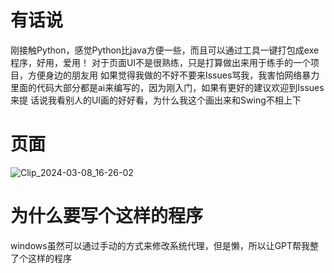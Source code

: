 # 有话说
刚接触Python，感觉Python比java方便一些，而且可以通过工具一键打包成exe程序，好用，爱用！
对于页面UI不是很熟练，只是打算做出来用于练手的一个项目，方便身边的朋友用
如果觉得我做的不好不要来Issues骂我，我害怕网络暴力
里面的代码大部分都是ai来编写的，因为刚入门，如果有更好的建议欢迎到Issues来提
话说我看别人的UI画的好好看，为什么我这个画出来和Swing不相上下
# 页面
![Clip_2024-03-08_16-26-02](https://github.com/xiaocuanChina/View-system-agents/assets/113506112/7d36b9ae-7741-40b6-a4b9-d8f0675e5135)
# 为什么要写个这样的程序
windows虽然可以通过手动的方式来修改系统代理，但是懒，所以让GPT帮我整了个这样的程序

